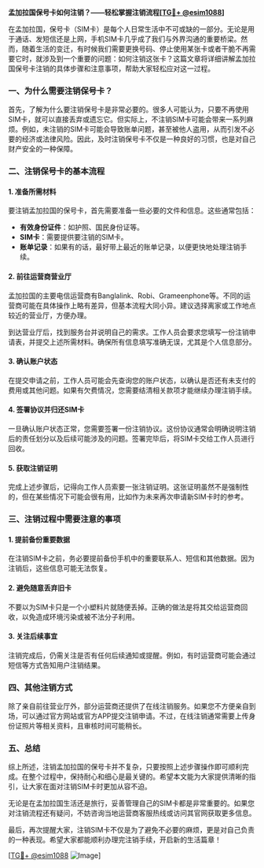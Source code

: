 **孟加拉国保号卡如何注销？——轻松掌握注销流程[[TG💪+ @esim1088](https://t.me/s/esim1088)]**

在孟加拉国，保号卡（SIM卡）是每个人日常生活中不可或缺的一部分。无论是用于通话、发短信还是上网，手机SIM卡几乎成了我们与外界沟通的重要桥梁。然而，随着生活的变迁，有时候我们需要更换号码、停止使用某张卡或者干脆不再需要它时，就涉及到一个重要的问题：如何注销这张卡？这篇文章将详细讲解孟加拉国保号卡注销的具体步骤和注意事项，帮助大家轻松应对这一过程。

### 一、为什么需要注销保号卡？

首先，了解为什么要注销保号卡是非常必要的。很多人可能认为，只要不再使用SIM卡，就可以直接丢弃或遗忘它。但实际上，不注销SIM卡可能会带来一系列麻烦。例如，未注销的SIM卡可能会导致账单问题，甚至被他人盗用，从而引发不必要的经济或法律风险。因此，及时注销保号卡不仅是一种良好的习惯，也是对自己财产安全的一种保障。

### 二、注销保号卡的基本流程

#### 1. 准备所需材料

要注销孟加拉国的保号卡，首先需要准备一些必要的文件和信息。这些通常包括：
- **有效身份证件**：如护照、国民身份证等。
- **SIM卡**：需要提供要注销的SIM卡。
- **账单记录**：如果有的话，最好带上最近的账单记录，以便更快地处理注销手续。

#### 2. 前往运营商营业厅

孟加拉国的主要电信运营商有Banglalink、Robi、Grameenphone等。不同的运营商可能在具体操作上略有差异，但基本流程大同小异。建议选择离家或工作地点较近的营业厅，方便办理。

到达营业厅后，找到服务台并说明自己的需求。工作人员会要求您填写一份注销申请表，并提交上述所需材料。确保所有信息填写准确无误，尤其是个人信息部分。

#### 3. 确认账户状态

在提交申请之前，工作人员可能会先查询您的账户状态，以确认是否还有未支付的费用或其他问题。如果有欠费情况，您需要结清相关款项才能继续办理注销手续。

#### 4. 签署协议并归还SIM卡

一旦确认账户状态正常，您需要签署一份注销协议。这份协议通常会明确说明注销后的责任划分以及后续可能涉及的问题。签署完毕后，将SIM卡交给工作人员进行回收。

#### 5. 获取注销证明

完成上述步骤后，记得向工作人员索要一张注销证明。这张证明虽然不是强制性的，但在某些情况下可能会很有用，比如作为未来再次申请新SIM卡时的参考。

### 三、注销过程中需要注意的事项

#### 1. 提前备份重要数据

在注销SIM卡之前，务必要提前备份手机中的重要联系人、短信和其他数据。因为注销后，这些信息可能无法恢复。

#### 2. 避免随意丢弃旧卡

不要以为SIM卡只是一个小塑料片就随便丢掉。正确的做法是将其交给运营商回收，以免造成环境污染或被不法分子利用。

#### 3. 关注后续事宜

注销完成后，仍需关注是否有任何后续通知或提醒。例如，有时运营商可能会通过短信等方式告知用户注销结果。

### 四、其他注销方式

除了亲自前往营业厅外，部分运营商还提供了在线注销服务。如果您不方便亲自到场，可以通过官方网站或官方APP提交注销申请。不过，在线注销通常需要上传身份证照片等相关资料，且审核时间可能稍长。

### 五、总结

综上所述，注销孟加拉国的保号卡并不复杂，只要按照上述步骤操作即可顺利完成。在整个过程中，保持耐心和细心是最关键的。希望本文能为大家提供清晰的指引，让大家在面对注销SIM卡时更加从容不迫。

无论是在孟加拉国生活还是旅行，妥善管理自己的SIM卡都是非常重要的。如果您对注销流程还有疑问，不妨咨询当地运营商客服热线或访问其官网获取更多信息。

最后，再次提醒大家，注销SIM卡不仅是为了避免不必要的麻烦，更是对自己负责的一种表现。希望大家都能顺利办理完注销手续，开启新的生活篇章！

[[TG💪+ @esim1088](https://t.me/s/esim1088) ![Image](https://i.postimg.cc/4NQfJmqS/Snipaste-2025-05-13-00-14-12.png)]